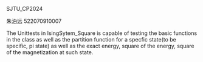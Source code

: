 SJTU_CP2024

朱泊远 522070910007

The Unittests in IsingSytem_Square is capable of testing the basic functions in the class as well as the partition function for a specfic state(to be specific, pi state) as well as the exact energy, square of the energy, square of the magnetization at such state.